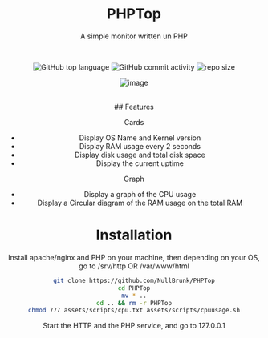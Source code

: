 <div align="center">

# PHPTop

A simple monitor written un PHP 

<br>

![GitHub top language](https://img.shields.io/github/languages/top/NullBrunk/PHPTop?style=for-the-badge)
![GitHub commit activity](https://img.shields.io/github/commit-activity/m/NullBrunk/PHPTop?style=for-the-badge)
![repo size](https://img.shields.io/github/repo-size/NullBrunk/PHPTop?style=for-the-badge)


![image](https://user-images.githubusercontent.com/106782577/205441998-bc2ba2ee-da15-4c62-82a5-8228cc5cb0a5.png)

</br>
## Features 

Cards   
- Display OS Name and Kernel version
- Display RAM usage every 2 seconds
- Display disk usage and total disk space
- Display the current uptime

Graph    
- Display a graph of the CPU usage 
- Display a Circular diagram of the RAM usage on the total RAM


# Installation

Install apache/nginx and PHP on your machine, then depending on your OS, go to /srv/http OR /var/www/html

```bash
git clone https://github.com/NullBrunk/PHPTop
cd PHPTop
mv * ..
cd .. && rm -r PHPTop
chmod 777 assets/scripts/cpu.txt assets/scripts/cpuusage.sh
```

Start the HTTP and the PHP service, and go to 127.0.0.1 
